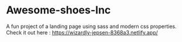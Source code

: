 # Awesome-shoes-Inc
A fun project of a landing page using sass and modern css properties.  
Check it out here : https://wizardly-jepsen-8368a3.netlify.app/
